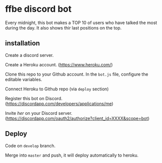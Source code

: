 # ffbe discord bot

Every midnight, this bot makes a TOP 10 of users who have talked the most during 
the day. It also shows thir last positions on the top.

## installation

Create a discord server.

Create a Heroku account.
(https://www.heroku.com/)

Clone this repo to your Github account. In the `bot.js` file, configure the editable variables.

Connect Heroku to Github repo (via `deploy` section)

Register this bot on Discord.
(https://discordapp.com/developers/applications/me)

Invite *her* on your Discord server.
(https://discordapp.com/oauth2/authorize?client_id=XXXX&scope=bot)

## Deploy

Code on `develop` branch.

Merge into `master` and push, it will deploy automatically to heroku.